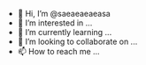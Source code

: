 - 👋 Hi, I’m @saeaeaeaeasa
- 👀 I’m interested in ...
- 🌱 I’m currently learning ...
- 💞️ I’m looking to collaborate on ...
- 📫 How to reach me ...

<!---
saeaeaeaeasa/saeaeaeaeasa is a ✨ special ✨ repository because its `README.md` (this file) appears on your GitHub profile.
You can click the Preview link ke a look at your changes.
--->
